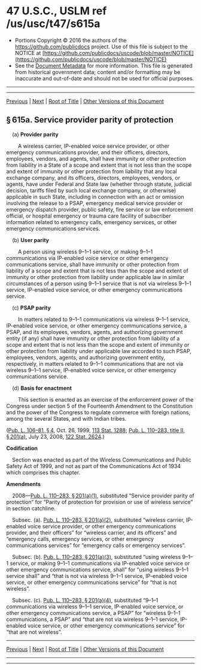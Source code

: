 ---
---

# 47 U.S.C., USLM ref /us/usc/t47/s615a

* Portions Copyright © 2016 the authors of the https://github.com/publicdocs project.
  Use of this file is subject to the NOTICE at [https://github.com/publicdocs/uscode/blob/master/NOTICE](https://github.com/publicdocs/uscode/blob/master/NOTICE)
* See the [Document Metadata](././../../../../..//README.md) for more information.
  This file is generated from historical government data; content and/or formatting may be inaccurate and out-of-date and should not be used for official purposes.

----------
----------

[Previous](./../../../../..//us/usc/t47/ch5/schVI/m__us_usc_t47_s615.md) | [Next](./../../../../..//us/usc/t47/ch5/schVI/m__us_usc_t47_s615a–1.md) | [Root of Title](./../../../../../) | [Other Versions of this Document](https://publicdocs.github.io/go/links?ns=uslm&ref=%2Fus%2Fusc%2Ft47%2Fs615a)

## § 615a. Service provider parity of protection

    (a) __Provider parity__ 

        A wireless carrier, IP-enabled voice service provider, or other emergency communications provider, and their officers, directors, employees, vendors, and agents, shall have immunity or other protection from liability in a State of a scope and extent that is not less than the scope and extent of immunity or other protection from liability that any local exchange company, and its officers, directors, employees, vendors, or agents, have under Federal and State law (whether through statute, judicial decision, tariffs filed by such local exchange company, or otherwise) applicable in such State, including in connection with an act or omission involving the release to a PSAP, emergency medical service provider or emergency dispatch provider, public safety, fire service or law enforcement official, or hospital emergency or trauma care facility of subscriber information related to emergency calls, emergency services, or other emergency communications services.

    (b) __User parity__ 

        A person using wireless 9–1–1 service, or making 9–1–1 communications via IP-enabled voice service or other emergency communications service, shall have immunity or other protection from liability of a scope and extent that is not less than the scope and extent of immunity or other protection from liability under applicable law in similar circumstances of a person using 9–1–1 service that is not via wireless 9–1–1 service, IP-enabled voice service, or other emergency communications service.

    (c) __PSAP parity__ 

        In matters related to 9–1–1 communications via wireless 9–1–1 service, IP-enabled voice service, or other emergency communications service, a PSAP, and its employees, vendors, agents, and authorizing government entity (if any) shall have immunity or other protection from liability of a scope and extent that is not less than the scope and extent of immunity or other protection from liability under applicable law accorded to such PSAP, employees, vendors, agents, and authorizing government entity, respectively, in matters related to 9–1–1 communications that are not via wireless 9–1–1 service, IP-enabled voice service, or other emergency communications service.

    (d) __Basis for enactment__ 

        This section is enacted as an exercise of the enforcement power of the Congress under section 5 of the Fourteenth Amendment to the Constitution and the power of the Congress to regulate commerce with foreign nations, among the several States, and with Indian tribes.

([Pub. L. 106–81, § 4][/us/pl/106/81/s4], Oct. 26, 1999, [113 Stat. 1288][/us/stat/113/1288]; [Pub. L. 110–283, title II, § 201(a)][/us/pl/110/283/s201/a], July 23, 2008, [122 Stat. 2624][/us/stat/122/2624].)

 __Codification__ 

    Section was enacted as part of the Wireless Communications and Public Safety Act of 1999, and not as part of the Communications Act of 1934 which comprises this chapter.

 __Amendments__ 

    2008—[Pub. L. 110–283, § 201(a)(1)][/us/pl/110/283/s201/a/1], substituted “Service provider parity of protection” for “Parity of protection for provision or use of wireless service” in section catchline.

    Subsec. (a). [Pub. L. 110–283, § 201(a)(2)][/us/pl/110/283/s201/a/2], substituted “wireless carrier, IP-enabled voice service provider, or other emergency communications provider, and their officers” for “wireless carrier, and its officers” and “emergency calls, emergency services, or other emergency communications services” for “emergency calls or emergency services”.

    Subsec. (b). [Pub. L. 110–283, § 201(a)(3)][/us/pl/110/283/s201/a/3], substituted “using wireless 9–1–1 service, or making 9–1–1 communications via IP-enabled voice service or other emergency communications service, shall” for “using wireless 9–1–1 service shall” and “that is not via wireless 9–1–1 service, IP-enabled voice service, or other emergency communications service” for “that is not wireless”.

    Subsec. (c). [Pub. L. 110–283, § 201(a)(4)][/us/pl/110/283/s201/a/4], substituted “9–1–1 communications via wireless 9–1–1 service, IP-enabled voice service, or other emergency communications service, a PSAP” for “wireless 9–1–1 communications, a PSAP” and “that are not via wireless 9–1–1 service, IP-enabled voice service, or other emergency communications service” for “that are not wireless”.

----------

[Previous](./../../../../..//us/usc/t47/ch5/schVI/m__us_usc_t47_s615.md) | [Next](./../../../../..//us/usc/t47/ch5/schVI/m__us_usc_t47_s615a–1.md) | [Root of Title](./../../../../../) | [Other Versions of this Document](https://publicdocs.github.io/go/links?ns=uslm&ref=%2Fus%2Fusc%2Ft47%2Fs615a)

----------
----------

[/us/pl/106/81/s4]: https://publicdocs.github.io/go/links?ns=uslm&ref=%2Fus%2Fpl%2F106%2F81%2Fs4
[/us/stat/113/1288]: https://publicdocs.github.io/go/links?ns=uslm&ref=%2Fus%2Fstat%2F113%2F1288
[/us/pl/110/283/s201/a]: https://publicdocs.github.io/go/links?ns=uslm&ref=%2Fus%2Fpl%2F110%2F283%2Fs201%2Fa
[/us/stat/122/2624]: https://publicdocs.github.io/go/links?ns=uslm&ref=%2Fus%2Fstat%2F122%2F2624
[/us/pl/110/283/s201/a/1]: https://publicdocs.github.io/go/links?ns=uslm&ref=%2Fus%2Fpl%2F110%2F283%2Fs201%2Fa%2F1
[/us/pl/110/283/s201/a/2]: https://publicdocs.github.io/go/links?ns=uslm&ref=%2Fus%2Fpl%2F110%2F283%2Fs201%2Fa%2F2
[/us/pl/110/283/s201/a/3]: https://publicdocs.github.io/go/links?ns=uslm&ref=%2Fus%2Fpl%2F110%2F283%2Fs201%2Fa%2F3
[/us/pl/110/283/s201/a/4]: https://publicdocs.github.io/go/links?ns=uslm&ref=%2Fus%2Fpl%2F110%2F283%2Fs201%2Fa%2F4


